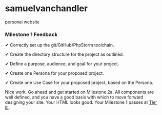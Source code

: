 # samuelvanchandler
personal website

### Milestone 1 Feedback

&#10004; Correctly set up the git/GitHub/PhpStorm toolchain.

&#10004; Create the directory structure for the project as outlined.

&#10004; Define a purpose, audience, and goal for your project.

&#10004; Create one Persona for your proposed project.

&#10004; Create one Use Case for your proposed project, based on the Persona.

Nice work. Go ahead and get started on Milestone 2a. All components are well defined, and you have a good basis with which to move forward designing your site. Your HTML looks good. Your Milestone 1 passes at [Tier III](https://bootcamp-coders.cnm.edu/projects/personal/rubric/).
